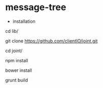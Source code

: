 # message-tree
- installation

 cd lib/
 
 git clone https://github.com/clientIO/joint.git
 
 cd joint/
 
 npm install
 
 bower install
 
 grunt build

